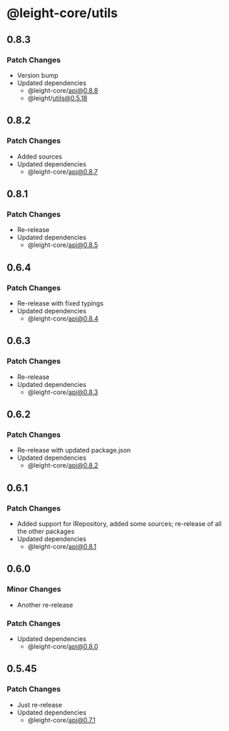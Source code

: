 # @leight-core/utils

## 0.8.3

### Patch Changes

- Version bump
- Updated dependencies
	- @leight-core/api@0.8.8
	- @leight/utils@0.5.18

## 0.8.2

### Patch Changes

- Added sources
- Updated dependencies
	- @leight-core/api@0.8.7

## 0.8.1

### Patch Changes

- Re-release
- Updated dependencies
	- @leight-core/api@0.8.5

## 0.6.4

### Patch Changes

- Re-release with fixed typings
- Updated dependencies
	- @leight-core/api@0.8.4

## 0.6.3

### Patch Changes

- Re-release
- Updated dependencies
	- @leight-core/api@0.8.3

## 0.6.2

### Patch Changes

- Re-release with updated package.json
- Updated dependencies
	- @leight-core/api@0.8.2

## 0.6.1

### Patch Changes

- Added support for IRepository, added some sources; re-release of all the other packages
- Updated dependencies
	- @leight-core/api@0.8.1

## 0.6.0

### Minor Changes

- Another re-release

### Patch Changes

- Updated dependencies
	- @leight-core/api@0.8.0

## 0.5.45

### Patch Changes

- Just re-release
- Updated dependencies
	- @leight-core/api@0.7.1

